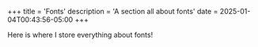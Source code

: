 +++
title = 'Fonts'
description = 'A section all about fonts'
date = 2025-01-04T00:43:56-05:00
+++

Here is where I store everything about fonts!

<!--more-->
